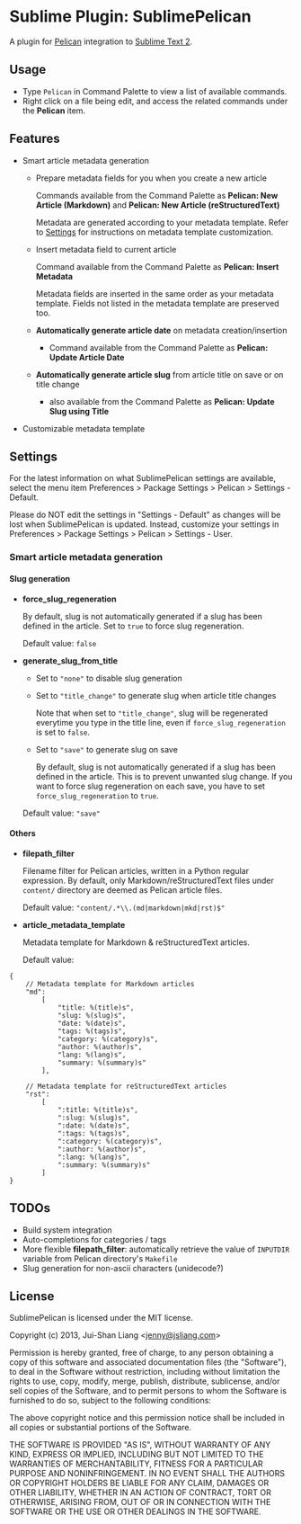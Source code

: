 # Sublime Plugin: SublimePelican

A plugin for [Pelican](http://getpelican.com/) integration to [Sublime Text 2](http://www.sublimetext.com/2).

## Usage

*   Type `Pelican` in Command Palette to view a list of available commands.
*   Right click on a file being edit, and access the related commands under the **Pelican** item.

## Features

*   Smart article metadata generation

    -   Prepare metadata fields for you when you create a new article

        Commands available from the Command Palette as **Pelican: New Article (Markdown)** and **Pelican: New Article (reStructuredText)**

        Metadata are generated according to your metadata template.
        Refer to [Settings](#settings) for instructions on metadata template customization.

    -   Insert metadata field to current article

        Command available from the Command Palette as  **Pelican: Insert Metadata**

        Metadata fields are inserted in the same order as your metadata template.
        Fields not listed in the metadata template are preserved too.

    -   **Automatically generate article date** on metadata creation/insertion
        -   Command available from the Command Palette as **Pelican: Update Article Date**

    -   **Automatically generate article slug** from article title on save or on title change
        -   also available from the Command Palette as **Pelican: Update Slug using Title**

*   Customizable metadata template

## Settings

For the latest information on what SublimePelican settings are available, select the menu item Preferences > Package Settings > Pelican > Settings - Default.

Please do NOT edit the settings in "Settings - Default" as changes will be lost when SublimePelican is updated.
Instead, customize your settings in Preferences > Package Settings > Pelican > Settings - User.

### Smart article metadata generation

#### Slug generation

*   **force_slug_regeneration**

    By default, slug is not automatically generated if a slug has been defined in the article.
    Set to `true` to force slug regeneration.

    Default value: `false`

*   **generate_slug_from_title**

    -   Set to `"none"` to disable slug generation

    -   Set to `"title_change"` to generate slug when article title changes

        Note that when set to `"title_change"`, slug will be regenerated everytime you type in the title line, even if `force_slug_regeneration` is set to `false`.

    -   Set to `"save"` to generate slug on save

        By default, slug is not automatically generated if a slug has been defined in the article.
        This is to prevent unwanted slug change.
        If you want to force slug regeneration on each save, you have to set `force_slug_regeneration` to `true`.

    Default value: `"save"`

#### Others

*   **filepath_filter**

    Filename filter for Pelican articles, written in a Python regular expression.
    By default, only Markdown/reStructuredText files under `content/` directory are deemed as Pelican article files.

    Default value: `"content/.*\\.(md|markdown|mkd|rst)$"`

*   **article_metadata_template**

    Metadata template for Markdown & reStructuredText articles.

    Default value:

```
{
    // Metadata template for Markdown articles
    "md":
        [
            "title: %(title)s",
            "slug: %(slug)s",
            "date: %(date)s",
            "tags: %(tags)s",
            "category: %(category)s",
            "author: %(author)s",
            "lang: %(lang)s",
            "summary: %(summary)s"
        ],

    // Metadata template for reStructuredText articles
    "rst":
        [
            ":title: %(title)s",
            ":slug: %(slug)s",
            ":date: %(date)s",
            ":tags: %(tags)s",
            ":category: %(category)s",
            ":author: %(author)s",
            ":lang: %(lang)s",
            ":summary: %(summary)s"
        ]
}
```


## TODOs

* Build system integration
* Auto-completions for categories / tags
* More flexible **filepath_filter**: automatically retrieve the value of `INPUTDIR` variable from Pelican directory's `Makefile`
* Slug generation for non-ascii characters (unidecode?)

## License

SublimePelican is licensed under the MIT license.

Copyright (c) 2013, Jui-Shan Liang &lt;jenny@jsliang.com&gt;

Permission is hereby granted, free of charge, to any person obtaining a copy of this software and associated documentation files (the "Software"), to deal in the Software without restriction, including without limitation the rights to use, copy, modify, merge, publish, distribute, sublicense, and/or sell copies of the Software, and to permit persons to whom the Software is furnished to do so, subject to the following conditions:

The above copyright notice and this permission notice shall be included in all copies or substantial portions of the Software.

THE SOFTWARE IS PROVIDED "AS IS", WITHOUT WARRANTY OF ANY KIND, EXPRESS OR IMPLIED, INCLUDING BUT NOT LIMITED TO THE WARRANTIES OF MERCHANTABILITY, FITNESS FOR A PARTICULAR PURPOSE AND NONINFRINGEMENT. IN NO EVENT SHALL THE AUTHORS OR COPYRIGHT HOLDERS BE LIABLE FOR ANY CLAIM, DAMAGES OR OTHER LIABILITY, WHETHER IN AN ACTION OF CONTRACT, TORT OR OTHERWISE, ARISING FROM, OUT OF OR IN CONNECTION WITH THE SOFTWARE OR THE USE OR OTHER DEALINGS IN THE SOFTWARE.

